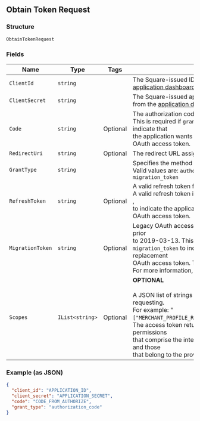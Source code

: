 ## Obtain Token Request

### Structure

`ObtainTokenRequest`

### Fields

| Name | Type | Tags | Description |
|  --- | --- | --- | --- |
| `ClientId` | `string` |  | The Square-issued ID of your application, available from the<br>[application dashboard](https://connect.squareup.com/apps). |
| `ClientSecret` | `string` |  | The Square-issued application secret for your application, available<br>from the [application dashboard](https://connect.squareup.com/apps). |
| `Code` | `string` | Optional | The authorization code to exchange.<br>This is required if `grant_type` is set to `authorization_code`, to indicate that<br>the application wants to exchange an authorization code for an OAuth access token. |
| `RedirectUri` | `string` | Optional | The redirect URL assigned in the [application dashboard](https://connect.squareup.com/apps). |
| `GrantType` | `string` |  | Specifies the method to request an OAuth access token.<br>Valid values are: `authorization_code`, `refresh_token`, and `migration_token` |
| `RefreshToken` | `string` | Optional | A valid refresh token for generating a new OAuth access token.<br>A valid refresh token is required if `grant_type` is set to `refresh_token` ,<br>to indicate the application wants a replacement for an expired OAuth access token. |
| `MigrationToken` | `string` | Optional | Legacy OAuth access token obtained using a Connect API version prior<br>to 2019-03-13. This parameter is required if `grant_type` is set to<br>`migration_token` to indicate that the application wants to get a replacement<br>OAuth access token. The response also returns a refresh token.<br>For more information, see [Migrate to Using Refresh Tokens](https://developer.squareup.com/docs/authz/oauth/migration). |
| `Scopes` | `IList<string>` | Optional | __OPTIONAL__<br><br>A JSON list of strings that are the permissions the application is requesting.<br>For example: "`["MERCHANT_PROFILE_READ","PAYMENTS_READ","BANK_ACCOUNTS_READ"]`"<br>The access token returned in the response will be granted the permissions<br>that comprise the intersection between the given list of permissions, and those<br>that belong to the provided refresh token. |

### Example (as JSON)

```json
{
  "client_id": "APPLICATION_ID",
  "client_secret": "APPLICATION_SECRET",
  "code": "CODE_FROM_AUTHORIZE",
  "grant_type": "authorization_code"
}
```

